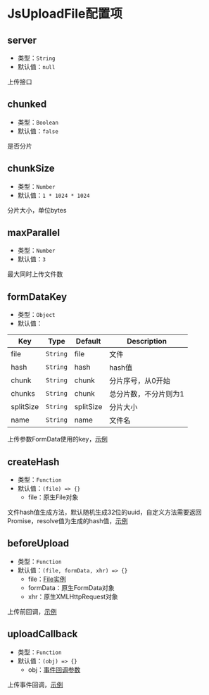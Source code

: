 # JsUploadFile配置项

## server

+ 类型：`String`
+ 默认值：`null`

上传接口

## chunked

+ 类型：`Boolean`
+ 默认值：`false`

是否分片

## chunkSize

+ 类型：`Number`
+ 默认值：`1 * 1024 * 1024`

分片大小，单位bytes

## maxParallel

+ 类型：`Number`
+ 默认值：`3`

最大同时上传文件数

## formDataKey

+ 类型：`Object`
+ 默认值：

| Key | Type | Default | Description |
| --- | --- | --- | --- |
| file | `String` | file | 文件 |
| hash | `String` | hash | hash值 |
| chunk | `String` | chunk | 分片序号，从0开始 |
| chunks | `String` | chunk | 总分片数，不分片则为1 |
| splitSize | `String` | splitSize | 分片大小 |
| name | `String` | name | 文件名 |

上传参数FormData使用的key，[示例](/example/eg-formDataKey.md)

## createHash

+ 类型：`Function`
+ 默认值：`(file) => {}`
  + file：原生File对象

文件hash值生成方法，默认随机生成32位的uuid，自定义方法需要返回Promise，resolve值为生成的hash值，[示例](/example/eg-createHash.md)

## beforeUpload

+ 类型：`Function`
+ 默认值：`(file, formData, xhr) => {}`
  + file：[File实例](/usage/file-attr.md)
  + formData：原生FormData对象
  + xhr：原生XMLHttpRequest对象

上传前回调，[示例](/example/eg-beforeUpload.md)

## uploadCallback

+ 类型：`Function`
+ 默认值：`(obj) => {}`
  + obj：[事件回调参数](/usage/cb-params.md)

上传事件回调，[示例](/example/eg-uploadCallback.md)
